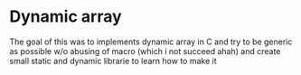 # Dynamic array

The goal of this was to implements dynamic array in C and try to be generic as possible w/o abusing of macro (which i not succeed ahah) and create small static and dynamic librarie to learn how to make it
